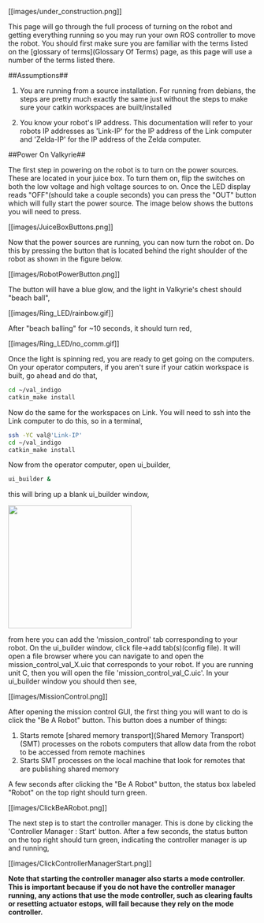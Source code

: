 [[images/under_construction.png]]

This page will go through the full process of turning on the robot and getting everything running so you may run your own ROS controller to move the robot. You should first make sure you are familiar with the terms listed on the [glossary of terms](Glossary Of Terms) page, as this page will use a number of the terms listed there.

##Assumptions##
1. You are running from a source installation. For running from debians, the steps are pretty much exactly the same just without the steps to make sure your catkin workspaces are built/installed

2. You know your robot's IP address. This documentation will refer to your robots IP addresses as 'Link-IP' for the IP address of the Link computer and 'Zelda-IP' for the IP address of the Zelda computer.

##Power On Valkyrie##

The first step in powering on the robot is to turn on the power sources. These are located in your juice box. To turn them on, flip the switches on both the low voltage and high voltage sources to on. Once the LED display reads "OFF"(should take a couple seconds) you can press the "OUT" button which will fully start the power source. The image below shows the buttons you will need to press.

[[images/JuiceBoxButtons.png]]

Now that the power sources are running, you can now turn the robot on. Do this by pressing the button that is located behind the right shoulder of the robot as shown in the figure below.

[[images/RobotPowerButton.png]]

The button will have a blue glow, and the light in Valkyrie's chest should "beach ball",

[[images/Ring_LED/rainbow.gif]]

After "beach balling" for ~10 seconds, it should turn red,

[[images/Ring_LED/no_comm.gif]] 

Once the light is spinning red, you are ready to get going on the computers. On your operator computers, if you aren't sure if your catkin workspace is built, go ahead and do that,

```bash
cd ~/val_indigo 
catkin_make install
```

Now do the same for the workspaces on Link. You will need to ssh into the Link computer to do this, so in a terminal,

```bash
ssh -YC val@'Link-IP'
cd ~/val_indigo
catkin_make install
```

Now from the operator computer, open ui_builder,

```bash
ui_builder &
```
this will bring up a blank ui_builder window,

<img src="https://github.com/NASA-JSC-Robotics/valkyrie/wiki/images/ui_builder.png" width="250">  

from here you can add the 'mission_control' tab corresponding to your robot. On the ui_builder window, click file->add tab(s)(config file). It will open a file browser where you can navigate to and open the mission_control_val_X.uic that corresponds to your robot. If you are running unit C, then you will open the file 'mission_control_val_C.uic'. In your ui_builder window you should then see,

[[images/MissionControl.png]]

After opening the mission control GUI, the first thing you will want to do is click the "Be A Robot" button. This button does a number of things:

1. Starts remote [shared memory transport](Shared Memory Transport)(SMT) processes on the robots computers that allow data from the robot to be accessed from remote machines
2. Starts SMT processes on the local machine that look for remotes that are publishing shared memory 

A few seconds after clicking the "Be A Robot" button, the status box labeled "Robot" on the top right should turn green.

[[images/ClickBeARobot.png]]

The next step is to start the controller manager. This is done by clicking the 'Controller Manager : Start' button. After a few seconds, the status button on the top right should turn green, indicating the controller manager is up and running,

[[images/ClickControllerManagerStart.png]]

**Note that starting the controller manager also starts a mode controller. This is important because if you do not have the controller manager running, any actions that use the mode controller, such as clearing faults or resetting actuator estops, will fail because they rely on the mode controller.**

